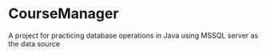# CourseManager
A project for practicing database operations in Java using MSSQL server as the data source
